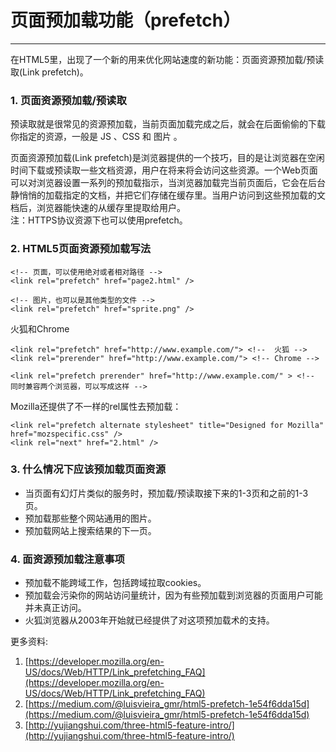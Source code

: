 <link href="http://cdn.bootcss.com/highlight.js/8.0/styles/monokai_sublime.min.css" rel="stylesheet">
<script src="http://cdn.bootcss.com/highlight.js/8.0/highlight.min.js"></script>
<script >hljs.initHighlightingOnLoad();</script>

<!--
   http://www.cnblogs.com/snandy/archive/2012/03/12/2390782.html
   http://my.oschina.net/felumanman/blog/263330?p=1
-->



# 页面预加载功能（prefetch）
***

在HTML5里，出现了一个新的用来优化网站速度的新功能：页面资源预加载/预读取(Link prefetch)。


### 1. 页面资源预加载/预读取
预读取就是很常见的资源预加载，当前页面加载完成之后，就会在后面偷偷的下载你指定的资源，一般是 JS 、CSS 和 图片 。

页面资源预加载(Link prefetch)是浏览器提供的一个技巧，目的是让浏览器在空闲时间下载或预读取一些文档资源，用户在将来将会访问这些资源。一个Web页面可以对浏览器设置一系列的预加载指示，当浏览器加载完当前页面后，它会在后台静悄悄的加载指定的文档，并把它们存储在缓存里。当用户访问到这些预加载的文档后，浏览器能快速的从缓存里提取给用户。  
注：HTTPS协议资源下也可以使用prefetch。


### 2. HTML5页面资源预加载写法

    <!-- 页面，可以使用绝对或者相对路径 --> 
    <link rel="prefetch" href="page2.html" /> 

    <!-- 图片，也可以是其他类型的文件 -->
    <link rel="prefetch" href="sprite.png" /> 


火狐和Chrome

    <link rel="prefetch" href="http://www.example.com/"> <!--  火狐 -->
    <link rel="prerender" href="http://www.example.com/"> <!-- Chrome -->

    <link rel="prefetch prerender" href="http://www.example.com/" > <!-- 同时兼容两个浏览器，可以写成这样 -->


Mozilla还提供了不一样的rel属性去预加载：
    
    <link rel="prefetch alternate stylesheet" title="Designed for Mozilla" href="mozspecific.css" />
    <link rel="next" href="2.html" />



### 3. 什么情况下应该预加载页面资源

* 当页面有幻灯片类似的服务时，预加载/预读取接下来的1-3页和之前的1-3页。 
* 预加载那些整个网站通用的图片。 
* 预加载网站上搜索结果的下一页。 


<!--
### 4. 禁止页面资源预加载(Link prefetch)
火狐浏览器里有一个选项可以禁止任何的页面资源预加载(Link prefetch)功能，你可以这样设置： 

	user_pref("network.prefetch-next", false);
-->


### 4. 面资源预加载注意事项

* 预加载不能跨域工作，包括跨域拉取cookies。
* 预加载会污染你的网站访问量统计，因为有些预加载到浏览器的页面用户可能并未真正访问。
* 火狐浏览器从2003年开始就已经提供了对这项预加载术的支持。



更多资料:
1. [https://developer.mozilla.org/en-US/docs/Web/HTTP/Link_prefetching_FAQ](https://developer.mozilla.org/en-US/docs/Web/HTTP/Link_prefetching_FAQ)  
2. [https://medium.com/@luisvieira_gmr/html5-prefetch-1e54f6dda15d](https://medium.com/@luisvieira_gmr/html5-prefetch-1e54f6dda15d)  
3. [http://yujiangshui.com/three-html5-feature-intro/](http://yujiangshui.com/three-html5-feature-intro/)  


















